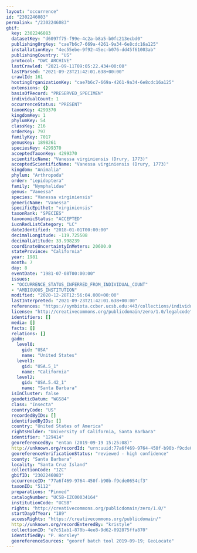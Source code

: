 ```yaml
---
layout: "occurrence"
id: "2302246083"
permalink: "/2302246083"
gbif:
  key: 2302246083
  datasetKey: "d6097f75-f99e-4c2a-b8a5-b0fc213ecbd0"
  publishingOrgKey: "cae7b6c7-669a-4261-9a34-6e8cdc16a125"
  installationKey: "4ec55ebe-9f92-45ec-b076-dd45f61003ab"
  publishingCountry: "US"
  protocol: "DWC_ARCHIVE"
  lastCrawled: "2021-09-11T09:05:22.434+00:00"
  lastParsed: "2021-09-23T21:42:01.638+00:00"
  crawlId: 161
  hostingOrganizationKey: "cae7b6c7-669a-4261-9a34-6e8cdc16a125"
  extensions: {}
  basisOfRecord: "PRESERVED_SPECIMEN"
  individualCount: 1
  occurrenceStatus: "PRESENT"
  taxonKey: 4299370
  kingdomKey: 1
  phylumKey: 54
  classKey: 216
  orderKey: 797
  familyKey: 7017
  genusKey: 1898261
  speciesKey: 4299370
  acceptedTaxonKey: 4299370
  scientificName: "Vanessa virginiensis (Drury, 1773)"
  acceptedScientificName: "Vanessa virginiensis (Drury, 1773)"
  kingdom: "Animalia"
  phylum: "Arthropoda"
  order: "Lepidoptera"
  family: "Nymphalidae"
  genus: "Vanessa"
  species: "Vanessa virginiensis"
  genericName: "Vanessa"
  specificEpithet: "virginiensis"
  taxonRank: "SPECIES"
  taxonomicStatus: "ACCEPTED"
  iucnRedListCategory: "LC"
  dateIdentified: "2018-01-01T00:00:00"
  decimalLongitude: -119.725508
  decimalLatitude: 33.998239
  coordinateUncertaintyInMeters: 20600.0
  stateProvince: "California"
  year: 1981
  month: 7
  day: 8
  eventDate: "1981-07-08T00:00:00"
  issues:
  - "OCCURRENCE_STATUS_INFERRED_FROM_INDIVIDUAL_COUNT"
  - "AMBIGUOUS_INSTITUTION"
  modified: "2020-12-28T12:56:04.000+00:00"
  lastInterpreted: "2021-09-23T21:42:01.638+00:00"
  references: "https://symbiota.ccber.ucsb.edu:443/collections/individual/index.php?occid=129414"
  license: "http://creativecommons.org/publicdomain/zero/1.0/legalcode"
  identifiers: []
  media: []
  facts: []
  relations: []
  gadm:
    level0:
      gid: "USA"
      name: "United States"
    level1:
      gid: "USA.5_1"
      name: "California"
    level2:
      gid: "USA.5.42_1"
      name: "Santa Barbara"
  isInCluster: false
  geodeticDatum: "WGS84"
  class: "Insecta"
  countryCode: "US"
  recordedByIDs: []
  identifiedByIDs: []
  country: "United States of America"
  rightsHolder: "University of California, Santa Barbara"
  identifier: "129414"
  georeferencedBy: "entan (2019-09-19 15:25:08)"
  http://unknown.org/recordId: "urn:uuid:77a6f469-9764-450f-b90b-f9cde0654cf3"
  georeferenceVerificationStatus: "reviewed - high confidence"
  county: "Santa Barbara"
  locality: "Santa Cruz Island"
  collectionCode: "IZC"
  gbifID: "2302246083"
  occurrenceID: "77a6f469-9764-450f-b90b-f9cde0654cf3"
  taxonID: "5112"
  preparations: "Pinned"
  catalogNumber: "UCSB-IZC00034164"
  institutionCode: "UCSB"
  rights: "http://creativecommons.org/publicdomain/zero/1.0/"
  startDayOfYear: "189"
  accessRights: "https://creativecommons.org/publicdomain/"
  http://unknown.org/recordEnteredBy: "kristyle"
  collectionID: "e7c51ab1-870b-4ee8-9d62-092875ffa870"
  identifiedBy: "P. Horsley"
  georeferenceSources: "georef batch tool 2019-09-19; GeoLocate"
---
```

